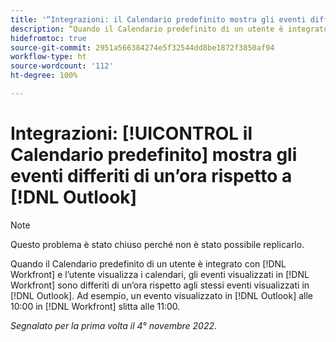 ```yaml
---
title: '“Integrazioni: il Calendario predefinito mostra gli eventi differiti di un’ora rispetto a Outlook”'
description: “Quando il Calendario predefinito di un utente è integrato con Workfront e l’utente visualizza i calendari, gli eventi visualizzati in Workfront sono differiti di un’ora rispetto agli stessi eventi visualizzati in Outlook. Ad esempio, un evento visualizzato in Outlook alle 10:00 in Workfront slitta alle 11:00.”
hidefromtoc: true
source-git-commit: 2951a566384274e5f32544dd8be1872f3850af94
workflow-type: ht
source-wordcount: '112'
ht-degree: 100%

---
```



# Integrazioni: [!UICONTROL il Calendario predefinito] mostra gli eventi differiti di un’ora rispetto a [!DNL Outlook]

>[!NOTE]
>
>Questo problema è stato chiuso perché non è stato possibile replicarlo.

Quando il Calendario predefinito di un utente è integrato con [!DNL Workfront] e l’utente visualizza i calendari, gli eventi visualizzati in [!DNL Workfront] sono differiti di un’ora rispetto agli stessi eventi visualizzati in [!DNL Outlook]. Ad esempio, un evento visualizzato in [!DNL Outlook] alle 10:00 in [!DNL Workfront] slitta alle 11:00.

_Segnalato per la prima volta il 4° novembre 2022._

